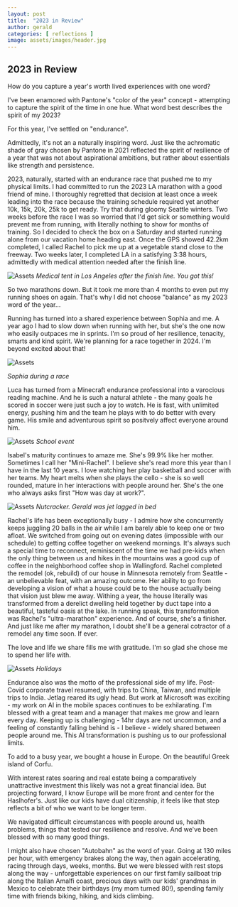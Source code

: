 ```yaml
---
layout: post
title:  "2023 in Review"
author: gerald
categories: [ reflections ]
image: assets/images/header.jpg
---
```


2023 in Review
---

How do you capture a year's worth lived experiences with one word? 

I've been enamored with Pantone's "color of the year" concept - attempting to capture the spirit of the time in one hue. What word best describes the spirit of my 2023? 

For this year, I've settled on "endurance".

Admittedly, it's not an a naturally inspiring word. Just like the achromatic shade of gray chosen by Pantone in 2021 reflected the spirit of resilience of a year that was not about aspirational ambitions, but rather about essentials like strength and persistence.

2023, naturally, started with an endurance race that pushed me to my physical limits. I had committed to run the 2023 LA marathon with a good friend of mine. I thoroughly regretted that decision at least once a week leading into the race because the training schedule required yet another 10k, 15k, 20k, 25k to get ready. Try that during gloomy Seattle winters. Two weeks before the race I was so worried that I'd get sick or something would prevent me from running, with literally nothing to show for months of training. So I decided to check the box on a Saturday and started running alone from our vacation home heading east. Once the GPS showed 42.2km completed, I called Rachel to pick me up at a vegetable stand close to the freeway. Two weeks later, I completed LA in a satisfying 3:38 hours, admittedly with medical attention needed after the finish line.

![Assets](/assets/images/marathon.jpg)
_Medical tent in Los Angeles after the finish line. You got this!_


So two marathons down. But it took me more than 4 months to even put my running shoes on again. That's why I did not choose "balance" as my 2023 word of the year...

Running has turned into a shared experience between Sophia and me. A year ago I had to slow down when running with her, but she's the one now who easily outpaces me in sprints. I'm so proud of her resilience, tenacity, smarts and kind spirit. We're planning for a race together in 2024. I'm beyond excited about that! 

![Assets](/assets/images/sophiarun.jpg)

_Sophia during a race_


Luca has turned from a Minecraft endurance professional into a varocious reading machine. And he is such a natural athlete - the many goals he scored in soccer were just such a joy to watch. He is fast, with unlimited energy, pushing him and the team he plays with to do better with every game. His smile and adventurous spirit so positvely affect everyone around him.

![Assets](/assets/images/family3.jpg)
_School event_


Isabel's maturity continues to amaze me. She's 99.9% like her mother. Sometimes I call her "Mini-Rachel". I believe she's read more this year than I have in the last 10 years. I love watching her play basketball and soccer with her teams. My heart melts when she plays the cello - she is so well rounded, mature in her interactions with people around her. She's the one who always asks first "How was day at work?".

![Assets](/assets/images/family1.jpg)
_Nutcracker. Gerald was jet lagged in bed_


Rachel's life has been exceptionally busy - I admire how she concurrently keeps juggling 20 balls in the air while I am barely able to keep one or two afloat. We switched from going out on evening dates (impossible with our schedule) to getting coffee together on weekend mornings. It's always such a special time to reconnect, reminiscent of the time we had pre-kids when the only thing between us and hikes in the mountains was a good cup of coffee in the neighborhood coffee shop in Wallingford. Rachel completed the remodel (ok, rebuild) of our house in Minnesota remotely from Seattle - an unbelievable feat, with an amazing outcome. Her ability to go from developing a vision of what a house could be to the house actually being that vision just blew me away. Withing a year, the house literally was transformed from a derelict dwelling held together by duct tape into a beautiful, tasteful oasis at the lake. In running speak, this transformation was Rachel's "ultra-marathon" experience. And of course, she's a finisher. And just like me after my marathon, I doubt she'll be a general cotractor of a remodel any time soon. If ever.

The love and life we share fills me with gratitude. I'm so glad she chose me to spend her life with.

![Assets](/assets/images/family4.jpg)
_Holidays_

Endurance also was the motto of the professional side of my life. Post-Covid corporate travel resumed, with trips to China, Taiwan, and multiple trips to India. Jetlag reared its ugly head. But work at Microsoft was exciting - my work on AI in the mobile spaces continues to be exhilarating. I'm blessed with a great team and a manager that makes me grow and learn every day. Keeping up is challenging - 14hr days are not uncommon, and a feeling of constantly falling behind is - I believe - widely shared between people around me. This AI transformation is pushing us to our professional limits.

To add to a busy year, we bought a house in Europe. On the beautiful Greek island of Corfu.

With interest rates soaring and real estate being a comparatively unattractive investment this likely was not a great financial idea. But projecting forward, I know Europe will be more front and center for the Haslhofer's. Just like our kids have dual citizenship, it feels like that step reflects a bit of who we want to be longer term. 

We navigated difficult circumstances with people around us, health problems, things that tested our resilience and resolve. And we've been blessed with so many good things.

I might also have chosen "Autobahn" as the word of year. Going at 130 miles per hour, with emergency brakes along the way, then again accelerating, racing through days, weeks, months. But we were blessed with rest stops along the way - unforgettable experiences on our first family sailboat trip along the Italian Amalfi coast, precious days with our kids' grandmas in Mexico to celebrate their birthdays (my mom turned 80!), spending family time with friends biking, hiking, and kids climbing. 